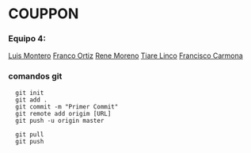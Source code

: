 # COUPPON

### Equipo 4:

[Luis Montero]()
[Franco Ortiz](https://github.com/Francortiz-137)
[Rene Moreno](https://github.com/ReneMoreno1193)
[Tiare Linco](https://github.com/Tatanaiko)
[Francisco Carmona](https://github.com/TheNefelin)

### comandos git
```
  git init
  git add .
  git commit -m "Primer Commit"
  git remote add origim [URL]
  git push -u origin master

  git pull
  git push
```


